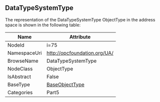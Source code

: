 <!-- objecttype -->
## DataTypeSystemType
  
<!-- end of text -->
The representation of the DataTypeSystemType ObjectType in the address space is shown in the following table:  

|Name|Attribute|
|---|---|
|NodeId|i=75|
|NamespaceUri|http://opcfoundation.org/UA/|
|BrowseName|DataTypeSystemType|
|NodeClass|ObjectType|
|IsAbstract|False|
|BaseType|[BaseObjectType](../../../Part5/ObjectTypes/BaseObjectType/readme.md)|
|Categories|Part5|


